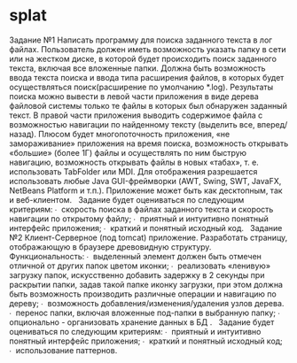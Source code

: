 # splat
Задание №1
Написать программу для поиска заданного текста в лог файлах.
Пользователь должен иметь возможность указать папку в сети или на жестком диске, в которой будет происходить поиск заданного текста, включая все вложенные папки.
Должна быть возможность ввода текста поиска и ввода типа расширения файлов, в которых будет осуществляться поиск(расширение по умолчанию *.log).
Результаты поиска можно вывести в левой части приложения в виде дерева файловой системы только те файлы в которых был обнаружен заданный текст.
В правой части приложения выводить содержимое файла с возможностью навигации по найденному тексту (выделить все, вперед/назад).
Плюсом будет многопоточность приложения, «не замораживание» приложения на время поиска, возможность открывать «большие» (более 1Г) файлы и осуществлять по ним быструю навигацию, возможность открывать файлы в новых «табах», т. е. использовать TabFolder или MDI.
Для отображения разрешается использовать любые Java GUI-фреймворки (AWT, Swing, SWT, JavaFX, NetBeans Platform и т.п.).
Приложение может быть как десктопным, так и веб-клиентом.
 
Задание будет оцениваться по следующим критериям:
∙  скорость поиска в файлах заданного текста и скорость навигации по открытому файлу;
∙  приятный и интуитивно понятный интерфейс приложения;
∙  краткий и понятный исходный код.
 
Задание №2 
Клиент-Серверное (под tomcat) приложение.
Разработать страницу, отображающую в браузере древовидную структуру.
Функциональность:
∙  выделенный элемент должен быть отмечен отличной от других папок цветом иконки;
∙  реализовать «ленивую» загрузку папок, искусственно добавить задержку в 2 секунды при раскрытии папки, задав такой папке иконку загрузки, при этом должна быть возможность производить различные операции и навигацию по дереву;
∙  возможность добавления/изменения/удаления узлов дерева.
∙  перенос папки, включая вложенные под-папки в выбранную папку;
∙  опционально - организовать хранение данных в БД .
 
Задание будет оцениваться по следующим критериям:
∙  приятный и интуитивно понятный интерфейс приложения;
∙  краткий и понятный исходный код;
∙  использование паттернов.
